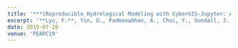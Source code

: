 ```yaml
---
title: '***[Reproducible Hydrological Modeling with CyberGIS-Jupyter: A Case Study on SUMMA](https://dl.acm.org/doi/abs/10.1145/3332186.3333052)***'
excerpt: '**Lyu, F.**, Yin, D., Padmanabhan, A., Choi, Y., Goodall, J., Castronova, A., Tarboton, D., Wang, S. (2019). Reproducible Hydrological Modeling with CyberGIS-Jupyter: A Case Study on SUMMA. In Proceedings of the Practice and Experience in Advanced Research Computing on Rise of the Machines learning. Association for Computing Machinery, New York, NY, USA, Article 95, 1–3.'
date: 2019-07-28
venue: 'PEARC19'
---
```

